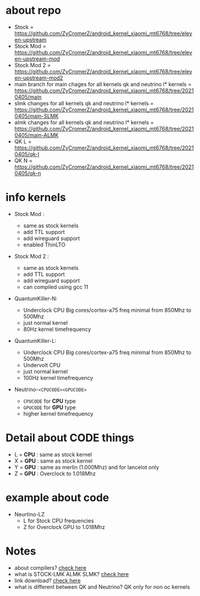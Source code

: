 # about repo
* Stock = https://github.com/ZyCromerZ/android_kernel_xiaomi_mt6768/tree/eleven-upstream
* Stock Mod = https://github.com/ZyCromerZ/android_kernel_xiaomi_mt6768/tree/eleven-upstream-mod
* Stock Mod 2 = https://github.com/ZyCromerZ/android_kernel_xiaomi_mt6768/tree/eleven-upstream-mod2
* main branch for main chages for all kernels qk and neutrino l* kernels = https://github.com/ZyCromerZ/android_kernel_xiaomi_mt6768/tree/20210405/main
* slmk changes for all kernels qk and neutrino l* kernels = https://github.com/ZyCromerZ/android_kernel_xiaomi_mt6768/tree/20210405/main-SLMK
* almk changes for all kernels qk and neutrino l* kernels = https://github.com/ZyCromerZ/android_kernel_xiaomi_mt6768/tree/20210405/main-ALMK
* QK L = https://github.com/ZyCromerZ/android_kernel_xiaomi_mt6768/tree/20210405/qk-l
* QK N = https://github.com/ZyCromerZ/android_kernel_xiaomi_mt6768/tree/20210405/qk-n
# info kernels
* Stock Mod :
    * same as stock kernels
    * add TTL support
    * add wireguard support
    * enabled ThinLTO
* Stock Mod 2 :
    * same as stock kernels
    * add TTL support
    * add wireguard support
    * can compiled using gcc 11

* QuantumKiller-N: 
    * Underclock CPU Big cores/cortex-a75 freq minimal from 850Mhz to 500Mhz
    * just normal kernel
    * 80Hz kernel timefrequency

* QuantumKiller-L: 
    * Underclock CPU Big cores/cortex-a75 freq minimal from 850Mhz to 500Mhz
    * Undervolt CPU
    * just normal kernel
    * 100Hz kernel timefrequency

* Neutrino-`<CPUCODE><GPUCODE>`
    * `CPUCODE` for <b>CPU</b> type
    * `GPUCODE` for <b>GPU</b> type
    * higher kernel timefrequency

# Detail about CODE things
* L = <b>CPU</b> : same as stock kernel
* X = <b>GPU</b> : same as stock kernel
* Y = <b>GPU</b> : same as merlin (1.000Mhz) and for lancelot only
* Z = <b>GPU</b> : Overclock to 1.018Mhz

# example about code
* Neurtino-LZ
    * L for Stock CPU frequencies
    * Z for Overclock GPU to 1.018Mhz

# Notes
* about compilers? <a href="https://github.com/ZyCromerZ/android_kernel_xiaomi_mt6768/blob/changelogs/about-compiler.md">check here</a>
* what is STOCK-LMK ALMK SLMK? <a href="https://github.com/ZyCromerZ/android_kernel_xiaomi_mt6768/blob/changelogs/about-lmk.md">check here</a>
* link download? <a href="https://github.com/ZyCromerZ/android_kernel_xiaomi_mt6768/blob/changelogs/download.md">check here</a>
* what is different between QK and Neutrino? QK only for non oc kernels